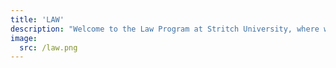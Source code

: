 ```yaml
---
title: 'LAW'
description: "Welcome to the Law Program at Stritch University, where we are dedicated to cultivating the next generation of legal professionals who are committed to justice, integrity, and service. Our comprehensive and rigorous curriculum is designed to provide students with a deep understanding of the law, critical thinking skills, and practical experience necessary to excel in the legal field."
image:
  src: /law.png
---
```

